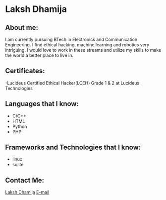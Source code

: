 # Laksh Dhamija

## About me:
I am currently pursuing BTech in Electronics and Communication Engineering. I find ethical hacking, machine learning and robotics very intriguing. I would love to work in these streams and utilize my skills to make the world a better place to live in.

## Certificates:
-Lucideus Certified Ethical Hacker(LCEH) Grade 1 & 2 at Lucideus Technologies 

## Languages that I know:

- C/C++
- HTML
- Python
- PHP

## Frameworks and Technologies that I know:

- linux
- sqlite


## Contact Me:
[Laksh Dhamija](https://github.com/Alumenium)
[E-mail](laksh.dhamija@gmail.com)
